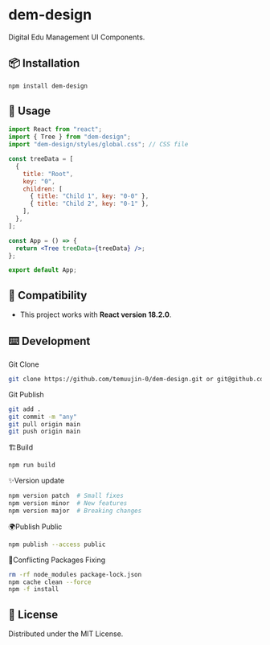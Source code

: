 # dem-design

Digital Edu Management UI Components.

## 📦 Installation

```sh
npm install dem-design
```

## 🚀 Usage

```jsx
import React from "react";
import { Tree } from "dem-design";
import "dem-design/styles/global.css"; // CSS file

const treeData = [
  {
    title: "Root",
    key: "0",
    children: [
      { title: "Child 1", key: "0-0" },
      { title: "Child 2", key: "0-1" },
    ],
  },
];

const App = () => {
  return <Tree treeData={treeData} />;
};

export default App;
```

## 🔧 Compatibility

- This project works with **React version 18.2.0**.

## ⌨️ Development

Git Clone
```sh
git clone https://github.com/temuujin-0/dem-design.git or git@github.com:ant-design/ant-design.git
```

Git Publish
```sh
git add .
git commit -m "any"
git pull origin main
git push origin main
```

🏗Build
```sh
npm run build
```

✨Version update
```sh
npm version patch  # Small fixes
npm version minor  # New features
npm version major  # Breaking changes
```

🌍Publish Public
```sh
npm publish --access public
```

🔨Conflicting Packages Fixing
```sh
rm -rf node_modules package-lock.json
npm cache clean --force
npm -f install
```

## 📜 License

Distributed under the MIT License.
